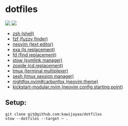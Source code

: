 # dotfiles

![](https://i.imgur.com/adUOpcL.png)
![](https://i.imgur.com/lULH0LB.png)

- [zsh (shell)](https://zsh.org)
- [fzf (fuzzy finder)](https://github.com/junegunn/fzf)
- [neovim (text editor)](https://github.com/neovim/neovim)
- [exa (ls replacement)](https://github.com/ogham/exa)
- [fd (find replacement)](https://github.com/sharkdp/fd)
- [stow (symlink manager)](https://www.gnu.org/software/stow/)
- [zoxide (cd replacement)](https://github.com/ajeetdsouza/zoxide)
- [tmux (terminal multiplexer)](https://github.com/tmux/tmux)
- [sesh (tmux session manager)](https://github.com/joshmedeski/sesh)
- [nightfox.nvim#carbonfox (neovim theme)](https://github.com/EdenEast/nightfox.nvim#carbonfox) 
- [kickstart-modular.nvim (neovim config starting point)](https://github.com/dam9000/kickstart-modular.nvim)

## Setup:

```
git clone git@github.com:kawijayaa/dotfiles
stow --dotfiles --target ~ .
```
